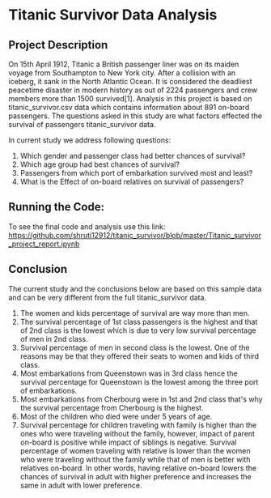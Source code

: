 # Titanic Survivor Data Analysis

## Project Description

On 15th April 1912, Titanic a British passenger liner was on its maiden voyage from Southampton to New York city. After a collision with an iceberg, it sank in the North Atlantic Ocean. It is considered the deadliest peacetime disaster in modern history as out of 2224 passengers and crew members more than 1500 survived[1]. Analysis in this project is based on titanic_survivor.csv data which contains information about 891 on-board passengers. The questions asked in this study are what factors effected the survival of passengers titanic_survivor data.

In current study we address following questions:

1. Which gender and passenger class had better chances of survival?
2. Which age group had best chances of survival?
4. Passengers from which port of embarkation survived most and least?
5. What is the Effect of on-board relatives on survival of passengers?

## Running the Code:

To see the final code and analysis use this link:
https://github.com/shruti12912/titanic_survivor/blob/master/Titanic_survivor_project_report.ipynb

## Conclusion

The current study and the conclusions below are based on this sample data and can be very different from the full titanic_survivor data.

1. The women and kids percentage of survival are way more than men.
2. The survival percentage of 1st class passengers is the highest and that of 2nd class is the lowest which is due to very low survival percentage of men in 2nd class.
3. Survival percentage of men in second class is the lowest. One of the reasons may be that they offered their seats to women and kids of third class.
4. Most embarkations from Queenstown was in 3rd class hence the survival percentage for Queenstown is the lowest among the three port of embarkations.
5. Most embarkations from Cherbourg were in 1st and 2nd class that's why the survival percentage from Cherbourg is the highest.
6. Most of the children who died were under 5 years of age.
7. Survival percentage for children traveling with family is higher than the ones who were traveling without the family, however, impact of parent on-board is positive while impact of siblings is negative. Survival percentage of women traveling with relative is lower than the women who were traveling without the family while that of men is better with relatives on-board. 
In other words, having relative on-board lowers the chances of survival in adult with higher preference and increases the same in adult with lower preference.
